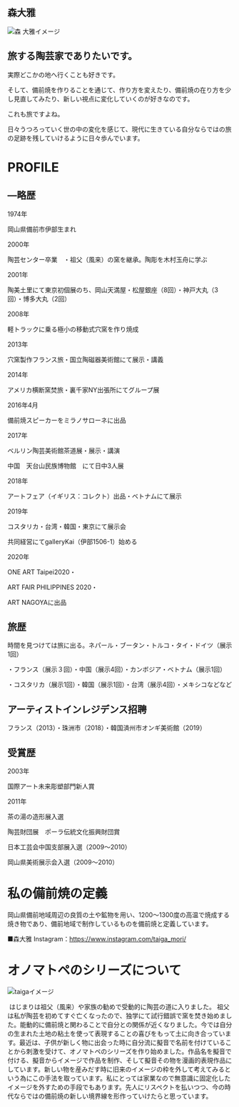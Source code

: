 ## 森大雅

![森 大雅イメージ](https://bizen-gallerykai.com/_wp/wp-content/uploads/2019/12/photo_mori.jpg)

## 旅する陶芸家でありたいです。

実際どこかの地へ行くことも好きです。

そして、備前焼を作りることを通じて、作り方を変えたり、備前焼の在り方を少し見直してみたり、新しい視点に変化していくのが好きなのです。

これも旅ですよね。

日々うつろっていく世の中の変化を感じて、現代に生きている自分ならではの旅の足跡を残していけるように日々歩んでいます。

# PROFILE

## ―略歴

1974年

岡山県備前市伊部生まれ

2000年

陶芸センター卒業　・祖父（風来）の窯を継承。陶彫を木村玉舟に学ぶ

2001年

陶美土里にて東京初個展のち、岡山天満屋・松屋銀座（8回）・神戸大丸（3回）・博多大丸（2回）

2008年

軽トラックに乗る極小の移動式穴窯を作り焼成

2013年

穴窯製作フランス旅・国立陶磁器美術館にて展示・講義

2014年

アメリカ横断窯焚旅・裏千家NY出張所にてグループ展

2016年4月

備前焼スピーカーをミラノサローネに出品

2017年

ベルリン陶芸美術館茶道展・展示・講演

中国　天台山民族博物館　にて日中3人展

2018年

アートフェア（イギリス：コレクト）出品・ベトナムにて展示

2019年

コスタリカ・台湾・韓国・東京にて展示会

共同経営にてgalleryKai（伊部1506-1）始める

2020年

ONE ART Taipei2020・

ART FAIR PHILIPPINES 2020・

ART NAGOYAに出品

## 旅歴

時間を見つけては旅に出る。ネパール・ブータン・トルコ・タイ・ドイツ（展示1回）

・フランス（展示３回）・中国（展示4回）・カンボジア・ベトナム（展示1回）

・コスタリカ（展示1回）・韓国（展示1回）・台湾（展示4回）・メキシコなどなど

## アーティストインレジデンス招聘

フランス（2013）・珠洲市（2018）・韓国済州市オンギ美術館（2019）

## 受賞歴

2003年

国際アート未来彫塑部門新人賞

2011年

茶の湯の造形展入選

陶芸財団展　ポーラ伝統文化振興財団賞

日本工芸会中国支部展入選（2009～2010）

岡山県美術展示会入選（2009～2010）

# 私の備前焼の定義

岡山県備前地域周辺の良質の土や鉱物を用い、1200～1300度の高温で焼成する焼き物であり、備前地域で制作しているものを備前焼と定義しています。

■森大雅 Instagram：https://www.instagram.com/taiga_mori/

# オノマトペのシリーズについて

![taigaイメージ](https://arweave.net/6PBI1zO4YPOxvxbhoy7meBaf_lU098-VnaLU0nUprzU)

 はじまりは祖父（風来）や家族の勧めで受動的に陶芸の道に入りました。 祖父は私が陶芸を初めてすぐ亡くなったので、独学にて試行錯誤で窯を焚き始めました。能動的に備前焼と関わることで自分との関係が近くなりました。今では自分の生まれた土地の粘土を使って表現することの喜びをもって土に向き合っています。最近は、子供が新しく物に出会った時に自分流に擬音で名前を付けていることから刺激を受けて、オノマトペのシリーズを作り始めました。作品名を擬音で付ける、擬音からイメージで作品を制作、そして擬音その物を漫画的表現作品にしています。新しい物を産みだす時に旧来のイメージの枠を外して考えてみるという為にこの手法を取っています。私にとっては家業なので無意識に固定化したイメージを外すための手段でもあります。先人にリスペクトを払いつつ、今の時代ならではの備前焼の新しい境界線を形作っていけたらと思っています。
